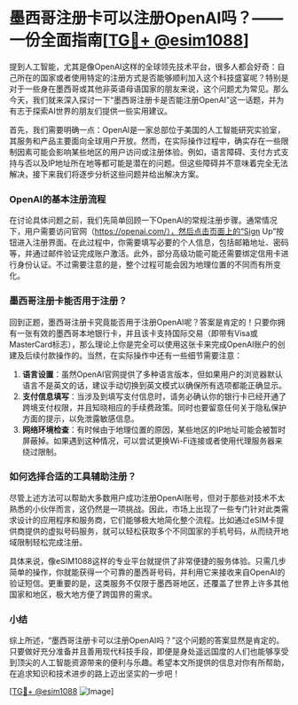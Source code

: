 # 墨西哥注册卡可以注册OpenAI吗？——一份全面指南[[TG💪+ @esim1088](https://t.me/s/esim1088)]

提到人工智能，尤其是像OpenAI这样的全球领先技术平台，很多人都会好奇：自己所在的国家或者使用特定的注册方式是否能够顺利加入这个科技盛宴呢？特别是对于一些身在墨西哥或其他非英语母语国家的朋友来说，这个问题尤为常见。那么今天，我们就来深入探讨一下“墨西哥注册卡是否能注册OpenAI”这一话题，并为有志于探索AI世界的朋友们提供一些实用建议。

首先，我们需要明确一点：OpenAI是一家总部位于美国的人工智能研究实验室，其服务和产品主要面向全球用户开放。然而，在实际操作过程中，确实存在一些限制因素可能会影响某些地区的用户访问或注册体验。例如，语言障碍、支付方式支持与否以及IP地址所在地等都可能是潜在的问题。但这些障碍并不意味着完全无法解决，接下来我们将逐步分析这些问题并给出解决方案。

### OpenAI的基本注册流程

在讨论具体问题之前，我们先简单回顾一下OpenAI的常规注册步骤。通常情况下，用户需要访问官网（https://openai.com/），然后点击页面上的“Sign Up”按钮进入注册界面。在此过程中，你需要填写必要的个人信息，包括邮箱地址、密码等，并通过邮件验证完成账户激活。此外，部分高级功能可能还需要绑定信用卡进行身份认证。不过需要注意的是，整个过程可能会因为地理位置的不同而有所变化。

### 墨西哥注册卡能否用于注册？

回到正题，墨西哥注册卡究竟能否用于注册OpenAI呢？答案是肯定的！只要你拥有一张有效的墨西哥本地银行卡，并且该卡支持国际交易（即带有Visa或MasterCard标志），那么理论上你是完全可以使用这张卡来完成OpenAI账户的创建及后续付款操作的。当然，在实际操作中还有一些细节需要注意：

1. **语言设置**：虽然OpenAI官网提供了多种语言版本，但如果用户的浏览器默认语言不是英文的话，建议手动切换到英文模式以确保所有选项都能正确显示。
2. **支付信息填写**：当涉及到填写支付信息时，请务必确认你的银行卡已经开通了跨境支付权限，并且知晓相应的手续费政策。同时也要留意任何关于隐私保护方面的提示，以免泄露敏感信息。
3. **网络环境检查**：有时候由于地理位置的原因，某些地区的IP地址可能会被暂时屏蔽掉。如果遇到这种情况，可以尝试更换Wi-Fi连接或者使用代理服务器来绕过限制。

### 如何选择合适的工具辅助注册？

尽管上述方法可以帮助大多数用户成功注册OpenAI账号，但对于那些对技术不太熟悉的小伙伴而言，这仍然是一项挑战。因此，市场上出现了一些专门针对此类需求设计的应用程序和服务商，它们能够极大地简化整个流程。比如通过eSIM卡提供商提供的虚拟号码服务，就可以轻松获取多个不同国家的手机号码，从而绕开地域限制轻松完成注册。

具体来说，像eSIM1088这样的专业平台就提供了非常便捷的服务体验。只需几步简单的操作，你就能获得一个可靠的墨西哥号码，并利用它来接收来自OpenAI的验证短信。更重要的是，这类服务不仅限于墨西哥地区，还覆盖了世界上许多其他国家和地区，极大地方便了跨国界的需求。

### 小结

综上所述，“墨西哥注册卡可以注册OpenAI吗？”这个问题的答案显然是肯定的。只要做好充分准备并且善用现代科技手段，即便是身处遥远国度的人们也能够享受到顶尖的人工智能资源带来的便利与乐趣。希望本文所提供的信息对你有所帮助，在追求知识和技术进步的路上迈出坚实的一步吧！

[[TG💪+ @esim1088](https://t.me/s/esim1088) ![Image](https://i.postimg.cc/4NQfJmqS/Snipaste-2025-05-13-00-14-12.png)]